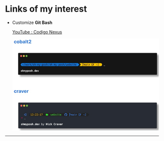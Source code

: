 # Links of my interest
* Customize **Git Bash**

  [YouTube : Codigo Nexus](https://www.youtube.com/watch?v=Bkaox81ppds&ab_channel=CodigoNexus)

  ![gitbash-example](https://github.com/EduCasanas/Some-things/blob/main/gitbashCustomize-examples.jpg)
---

